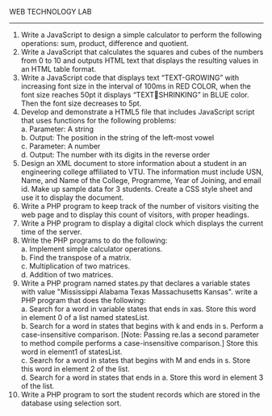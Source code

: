 WEB TECHNOLOGY LAB
***
1. Write a JavaScript to design a simple calculator to perform the following operations: sum, 
product, difference and quotient.
2. Write a JavaScript that calculates the squares and cubes of the numbers from 0 to 10 and 
outputs HTML text that displays the resulting values in an HTML table format. 
3. Write a JavaScript code that displays text “TEXT-GROWING” with increasing font size in the 
interval of 100ms in RED COLOR, when the font size reaches 50pt it displays “TEXTSHRINKING” in BLUE color. Then the font size decreases to 5pt. 
4. Develop and demonstrate a HTML5 file that includes JavaScript script that uses functions for the 
following problems:<br/>
  a. Parameter: A string<br/>
  b. Output: The position in the string of the left-most vowel<br/>
  c. Parameter: A number<br/>
  d. Output: The number with its digits in the reverse order<br/>
5. Design an XML document to store information about a student in an engineering college 
affiliated to VTU. The information must include USN, Name, and Name of the College, 
Programme, Year of Joining, and email id. Make up sample data for 3 students. Create a CSS 
style sheet and use it to display the document.
6. Write a PHP program to keep track of the number of visitors visiting the web page and to display 
this count of visitors, with proper headings.
7. Write a PHP program to display a digital clock which displays the current time of the 
server. 
8. Write the PHP programs to do the following: <br/>
  a. Implement simple calculator operations.<br/>
  b. Find the transpose of a matrix.<br/>
  c. Multiplication of two matrices.<br/>
  d. Addition of two matrices.<br/>
9. Write a PHP program named states.py that declares a variable states with value "Mississippi 
Alabama Texas Massachusetts Kansas". write a PHP program that does the following:<br/> 
  a. Search for a word in variable states that ends in xas. Store this word in element 0 of a list 
named statesList.<br/>
  b. Search for a word in states that begins with k and ends in s. Perform a case-insensitive 
comparison. [Note: Passing re.Ias a second parameter to method compile performs a 
case-insensitive comparison.] Store this word in element1 of statesList.<br/> 
  c. Search for a word in states that begins with M and ends in s. Store this word in 
element 2 of the list.<br/>
  d. Search for a word in states that ends in a. Store this word in element 3 of the list.<br/>
10. Write a PHP program to sort the student records which are stored in the database using selection 
sort.
